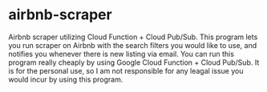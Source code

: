 # airbnb-scraper
Airbnb scraper utilizing Cloud Function + Cloud Pub/Sub. 
This program lets you run scraper on Airbnb with the search filters you would like to use, and notifies you whenever there is new listing via email. You can run this program really cheaply by using Google Cloud Function + Cloud Pub/Sub. It is for the personal use, so I am not responsible for any leagal issue you would incur by using this program.
